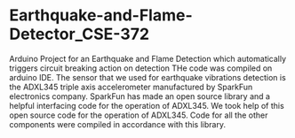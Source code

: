 # Earthquake-and-Flame-Detector_CSE-372
Arduino Project for an Earthquake and Flame Detection which automatically triggers circuit breaking action on detection
THe code was compiled on arduino IDE. The sensor that we used for earthquake vibrations detection is the ADXL345 triple axis accelerometer manufactured by SparkFun electronics company.
SparkFun has made an open source library and a helpful interfacing code for the operation of ADXL345. We took help of this open source code for the operation of ADXL345.
Code for all the other components were compiled in accordance with this library.
